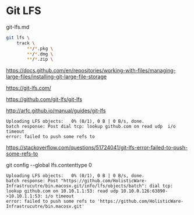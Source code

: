 # Git LFS

git-lfs.md

```bash
git lfs \
    track \
        **/*.pkg \
        **/*.dmg \
        **/*.zip \
```

https://docs.github.com/en/repositories/working-with-files/managing-large-files/installing-git-large-file-storage

https://git-lfs.com/

https://github.com/git-lfs/git-lfs

http://arfc.github.io/manual/guides/git-lfs


```
Uploading LFS objects:   0% (0/1), 0 B | 0 B/s, done.
batch response: Post dial tcp: lookup github.com on read udp  i/o timeout
error: failed to push some refs to 
```

https://stackoverflow.com/questions/51724041/git-lfs-error-failed-to-push-some-refs-to

git config --global lfs.contenttype 0


```
Uploading LFS objects:   0% (0/1), 0 B | 0 B/s, done.
batch response: Post "https://github.com/HolisticWare-Infrastrucutre/bin.macosx.git/info/lfs/objects/batch": dial tcp: lookup github.com on 10.10.1.1:53: read udp 10.10.0.126:63890->10.10.1.1:53: i/o timeout
error: failed to push some refs to 'https://github.com/HolisticWare-Infrastrucutre/bin.macosx.git'
```
